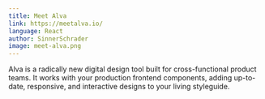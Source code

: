 ```yaml
---
title: Meet Alva
link: https://meetalva.io/
language: React
author: SinnerSchrader
image: meet-alva.png
---
```


Alva is a radically new digital design tool built for cross-functional product
teams. It works with your production frontend components, adding up-to-date,
responsive, and interactive designs to your living styleguide.
